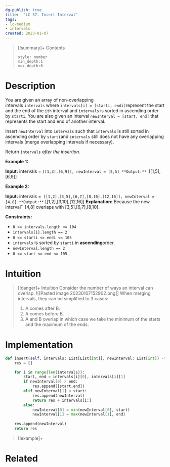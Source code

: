 ```yaml
---
dg-publish: true
title:  "LC 57. Insert Interval"
tags:
- lc-medium
- intervals
created: 2023-01-07
---
```


>[!summary]+ Contents
>```toc
>style: number
>min_depth:1
>max_depth:6
>```

# Description
You are given an array of non-overlapping intervals `intervals` where `intervals[i] = [starti, endi]`represent the start and the end of the `ith` interval and `intervals` is sorted in ascending order by `starti`. You are also given an interval `newInterval = [start, end]` that represents the start and end of another interval.

Insert `newInterval` into `intervals` such that `intervals` is still sorted in ascending order by `starti`and `intervals` still does not have any overlapping intervals (merge overlapping intervals if necessary).

Return `intervals` _after the insertion_.

**Example 1:**

**Input:** intervals = ``[[1,3],[6,9]], newInterval = [2,5]
**Output:** ``[[1,5],[6,9]]

**Example 2:**

**Input:** intervals =`` [[1,2],[3,5],[6,7],[8,10],[12,16]], newInterval = [4,8]
**Output:**`` [[1,2],[3,10],[12,16]]
**Explanation:** Because the new interval`` [4,8] overlaps with [3,5],[6,7],[8,10].

**Constraints:**

-   `0 <= intervals.length <= 104`
-   `intervals[i].length == 2`
-   `0 <= starti <= endi <= 105`
-   `intervals` is sorted by `starti` in **ascending**order.
-   `newInterval.length == 2`
-   `0 <= start <= end <= 105`
# Intuition

>[!danger]+ Intuition
>Consider the number of ways an interval can overlap. 
>![[Pasted image 20230107152902.png]]
> When merging intervals, they can be simplified to 3 cases:
> 1. A comes after B. 
> 2. A comes before B. 
> 3. A and B overlap in which case we take the minimum of the starts and the maximum of the ends. 

# Implementation
```python
def insert(self, intervals: List[List[int]], newInterval: List[int]) -> List[List[int]]:
	res = []

	for i in range(len(intervals)):
		start, end = intervals[i][0], intervals[i][1]
		if newInterval[0] > end:
			res.append([start,end])
		elif newInterval[1] < start:
			res.append(newInterval)
			return res + intervals[i:]
		else:
			newInterval[0] = min(newInterval[0], start)
			newInterval[1] = max(newInterval[1], end)
	
	res.append(newInterval)
	return res
```

>[!example]+ 



# Related
